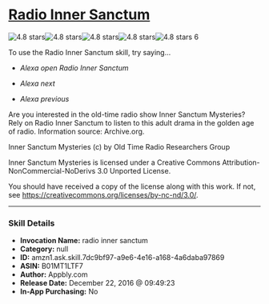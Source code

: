 # [Radio Inner Sanctum](http://alexa.amazon.com/#skills/amzn1.ask.skill.7dc9bf97-a9e6-4e16-a168-4a6daba97869)
![4.8 stars](../../images/ic_star_black_18dp_1x.png)![4.8 stars](../../images/ic_star_black_18dp_1x.png)![4.8 stars](../../images/ic_star_black_18dp_1x.png)![4.8 stars](../../images/ic_star_black_18dp_1x.png)![4.8 stars](../../images/ic_star_half_black_18dp_1x.png) 6

To use the Radio Inner Sanctum skill, try saying...

* *Alexa open Radio Inner Sanctum*

* *Alexa next*

* *Alexa previous*

Are you interested in the old-time radio show Inner Sanctum Mysteries? Rely on Radio Inner Sanctum to listen to this adult drama in the golden age of radio. Information source: Archive.org.

Inner Sanctum Mysteries (c) by Old Time Radio Researchers Group

Inner Sanctum Mysteries is licensed under a
Creative Commons Attribution-NonCommercial-NoDerivs 3.0 Unported License.

You should have received a copy of the license along with this work. If not, see <https://creativecommons.org/licenses/by-nc-nd/3.0/>.

***

### Skill Details

* **Invocation Name:** radio inner sanctum
* **Category:** null
* **ID:** amzn1.ask.skill.7dc9bf97-a9e6-4e16-a168-4a6daba97869
* **ASIN:** B01MT1LTF7
* **Author:** Appbly.com
* **Release Date:** December 22, 2016 @ 09:49:23
* **In-App Purchasing:** No
